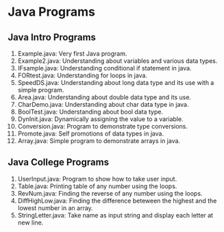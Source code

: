 # Java Programs 

##  Java Intro Programs
1. Example.java: Very first Java program.
2. Example2.java: Understanding about variables and various data types.
3. IFsample.java: Understanding conditional if statement in java.
4. FORtest.java: Understanding for loops in java.
5. SpeedDS.java: Understanding about long data type and its use with a simple program.
6. Area.java: Understanding about double data type and its use.
7. CharDemo.java: Understanding about char data type in java.
8. BoolTest.java: Understanding about bool data type. 
9. DynInit.java: Dynamically assigning the value to a variable.
10. Conversion.java: Program to demonstrate type conversions.
11. Promote.java: Self promotions of data types in java.
12. Array.java: Simple program to demonstrate arrays in java.

## Java College Programs
1. UserInput.java: Program to show how to take user input.
2. Table.java: Printing table of any number using the loops.
3. RevNum.java: Finding the reverse of any number using the loops.
4. DiffHighLow.java: Finding the difference beteween the highest and the lowest number in an array.
5. StringLetter.java: Take name as input string and display each letter at new line.
